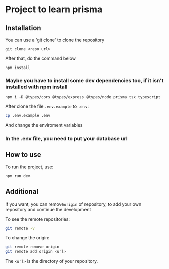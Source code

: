 # Project to learn prisma

## Installation 
You can use a 'git clone' to clone the repository
```
git clone <repo url>
```
After that, do the command below
```
npm install
```
### Maybe you have to install some dev dependencies too, if it isn't installed with npm install
```
npm i -D @types/cors @types/express @types/node prisma tsx typescript
```
After clone the file `.env.example` to `.env`:
```bash
cp .env.example .env
```
And change the enviroment variables
### In the .env file, you need to put your database url

### 
## How to use
To run the project, use:
```bash
npm run dev
```

## Additional
If you want, you can remove`origin` of repository, to add your own repository and continue the development

To see the remote repositories:
```bash
git remote -v
```

To change the origin:
```bash
git remote remove origin
git remote add origin <url>
```
The `<url>` is the directory of your repository.